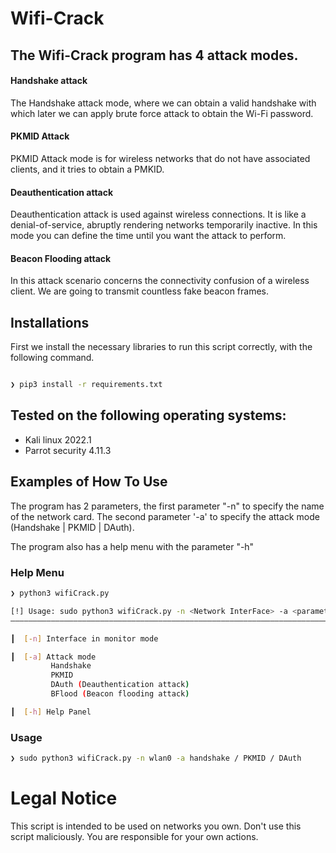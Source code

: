 # Wifi-Crack

## The Wifi-Crack program has 4 attack modes.

#### Handshake attack
The Handshake attack mode, where we can obtain a valid handshake with which later we can apply brute force attack to obtain the Wi-Fi password.

#### PKMID Attack
PKMID Attack mode is for wireless networks that do not have associated clients, and it tries to obtain a PMKID.

#### Deauthentication attack
Deauthentication attack is used against wireless connections. It is like a denial-of-service, abruptly rendering
networks temporarily inactive. In this mode you can define the time until you want the attack to perform.

#### Beacon Flooding attack
In this attack scenario concerns the connectivity confusion of a wireless client. We are going to transmit countless 
fake beacon frames.

## Installations
First we install the necessary libraries to run this script correctly, with the following command.
```bash 

❯ pip3 install -r requirements.txt

```

## Tested on the following operating systems:
- Kali linux 2022.1
- Parrot security 4.11.3

## Examples of How To Use
The program has 2 parameters, the first parameter "-n" to specify the name of the network card.
The second parameter '-a' to specify the attack mode (Handshake | PKMID | DAuth).

The program also has a help menu with the parameter "-h"

### Help Menu
```bash
❯ python3 wifiCrack.py

[!] Usage: sudo python3 wifiCrack.py -n <Network InterFace> -a <parameters>
――――――――――――――――――――――――――――――――――――――――――――――――――――――――――――――――――――――――――

┃  [-n] Interface in monitor mode

┃  [-a] Attack mode
         Handshake
         PKMID
         DAuth (Deauthentication attack)
         BFlood (Beacon flooding attack)

┃  [-h] Help Panel
```

### Usage
```bash
❯ sudo python3 wifiCrack.py -n wlan0 -a handshake / PKMID / DAuth
```

# Legal Notice

This script is intended to be used on networks you own. Don't use this script maliciously. You are responsible for your own actions.
